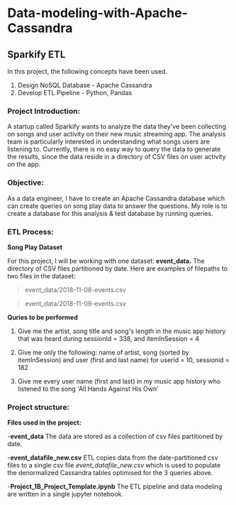 # Data-modeling-with-Apache-Cassandra
## Sparkify ETL 
In this project, the following concepts have been used.
  1. Design NoSQL Database - Apache Cassandra
  2. Develop ETL Pipeline - Python, Pandas

### Project Introduction:
A startup called Sparkify wants to analyze the data they've been collecting on songs and user activity on their new music streaming app. The analysis team is particularly interested in understanding what songs users are listening to. Currently, there is no easy way to query the data to generate the results, since the data reside in a directory of CSV files on user activity on the app.

### Objective:
As a data engineer, I have to create an Apache Cassandra database which can create queries on song play data to answer the questions. My role is to create a database for this analysis & test database by running queries.

### ETL Process:
**Song Play Dataset**

For this project, I will be working with one dataset: **event_data.** The directory of CSV files partitioned by date. Here are examples of filepaths to two files in the dataset:

  >event_data/2018-11-08-events.csv

  >event_data/2018-11-09-events.csv

**Quries to be performed**

  1. Give me the artist, song title and song's length in the music app history that was heard during sessionId = 338, and itemInSession = 4

  2. Give me only the following: name of artist, song (sorted by itemInSession) and user (first and last name) for userid = 10, sessionid = 182

  3. Give me every user name (first and last) in my music app history who listened to the song 'All Hands Against His Own'

### Project structure:
**Files used in the project:**

  -**event_data** The data are stored as a collection of csv files partitioned by date.
  
  -**event_datafile_new.csv** ETL copies data from the date-partitioned csv files to a single csv file *event_datafile_new.csv* which is used to populate the denormalized Cassandra tables optimised for the 3 queries above.
  
  -**Project_1B_Project_Template.ipynb** The ETL pipeline and data modeling are written in a single jupyter notebook.
  
